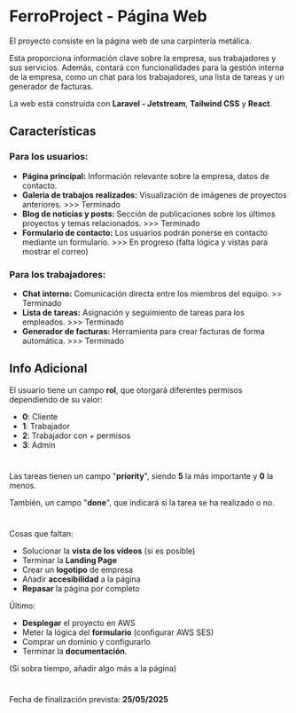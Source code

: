 # FerroProject - Página Web

El proyecto consiste en la página web de una carpintería metálica.

Esta proporciona información clave sobre la empresa, sus trabajadores y sus servicios. Además, contará con funcionalidades para la gestión interna de la empresa, como un chat para los trabajadores, una lista de tareas y un generador de facturas.

La web está construida con **Laravel - Jetstream**, **Tailwind CSS** y **React**.

## Características

### Para los usuarios:
- **Página principal:** Información relevante sobre la empresa, datos de contacto.
- **Galería de trabajos realizados:** Visualización de imágenes de proyectos anteriores. >>> Terminado
- **Blog de noticias y posts:** Sección de publicaciones sobre los últimos proyectos y temas relacionados. >>> Terminado
- **Formulario de contacto:** Los usuarios podrán ponerse en contacto mediante un formulario. >>> En progreso (falta lógica y vistas para mostrar el correo)

### Para los trabajadores:
- **Chat interno:** Comunicación directa entre los miembros del equipo. >> Terminado
- **Lista de tareas:** Asignación y seguimiento de tareas para los empleados. >>> Terminado
- **Generador de facturas:** Herramienta para crear facturas de forma automática. >>> Terminado

## Info Adicional

El usuario tiene un campo **rol**, que otorgará diferentes permisos dependiendo de su valor:

- **0**: Cliente 
- **1**: Trabajador
- **2**: Trabajador con + permisos
- **3**: Admin

#
Las tareas tienen un campo "**priority**", siendo **5** la más importante y **0** la menos. 

También, un campo "**done**", que indicará si la tarea se ha realizado o no.

#

Cosas que faltan:
- Solucionar la **vista de los vídeos** (si es posible)
- Terminar la **Landing Page**
- Crear un **logotipo** de empresa
- Añadir **accesibilidad** a la página
- **Repasar** la página por completo

Último:
- **Desplegar** el proyecto en AWS
- Meter la lógica del **formulario** (configurar AWS SES)
- Comprar un dominio y configurarlo
- Terminar la **documentación**.

(Si sobra tiempo, añadir algo más a la página)

#

Fecha de finalización prevista: **25/05/2025**
